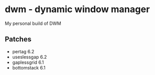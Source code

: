 # dwm - dynamic window manager

My personal build of DWM

## Patches

* pertag 6.2
* useslessgap 6.2
* gaplessgrid 6.1
* bottomstack 6.1
